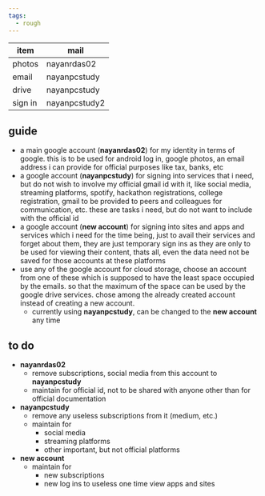 ```yaml
---
tags:
  - rough
---
```


| item    | mail          |
| ------- | ------------- |
| photos  | nayanrdas02   |
| email   | nayanpcstudy  |
| drive   | nayanpcstudy  |
| sign in | nayanpcstudy2 |

## guide
- a main google account (**nayanrdas02**) for my identity in terms of google. this is to be used for android log in, google photos, an email address i can provide for official purposes like tax, banks, etc 
- a google account (**nayanpcstudy**) for signing into services that i need, but do not wish to involve my official gmail id with it, like social media, streaming platforms, spotify, hackathon registrations, college registration, gmail to be provided to peers and colleagues for communication, etc. these are tasks i need, but do not want to include with the official id 
- a google account (**new account**) for signing into sites and apps and services which i need for the time being, just to avail their services and forget about them, they are just temporary sign ins as they are only to be used for viewing their content, thats all, even the data need not be saved for those accounts at these platforms 
- use any of the google account for cloud storage, choose an account from one of these which is supposed to have the least space occupied by the emails. so that the maximum of the space can be used by the google drive services. chose among the already created account instead of creating a new account.
	- currently using **nayanpcstudy**, can be changed to the **new account** any time

## to do
- **nayanrdas02**
	- remove subscriptions, social media from this account to **nayanpcstudy**
	- maintain for official id, not to be shared with anyone other than for official documentation
- **nayanpcstudy**
	- remove any useless subscriptions from it (medium, etc.)
	- maintain for 
		- social media
		- streaming platforms
		- other important, but not official platforms
- **new account**
	- maintain for 
		- new subscriptions
		- new log ins to useless one time view apps and sites
